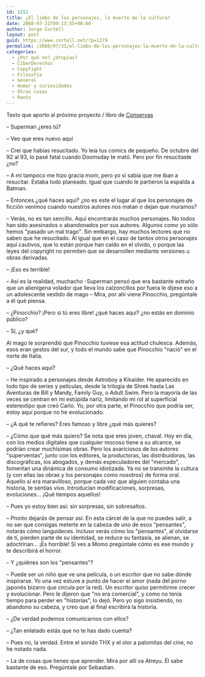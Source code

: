 ```yaml
---
id: 1252
title: ¿El limbo de los personajes, la muerte de la cultura?
date: 2008-07-31T09:13:55+00:00
author: Jorge Cortell
layout: post
guid: https://www.cortell.net/?p=1279
permalink: /2008/07/31/el-limbo-de-los-personajes-la-muerte-de-la-cultura/
categories:
  - ¿Por qué no? ¿Utopías?
  - CiberDerechos
  - Copyfight
  - Filosofí­a
  - General
  - Humor y curiosidades
  - Otras cosas
  - Rants
---
```

Texto que aporto al próximo proyecto / libro de <a title="https://conservas.tk/" href="https://conservas.tk/" target="_blank">Conservas</a>

– Superman ¿eres tú?
  
– Veo que eres nuevo aquí
  
– Creí que habías resucitado. Yo leía tus comics de pequeño. De octubre del 92 al 93, lo pasé fatal cuando Doomsday te mató. Pero por fin resucitaste ¿no?
  
– A mí tampoco me hizo gracia morir, pero yo sí sabía que me iban a resucitar. Estaba todo planeado. Igual que cuando le partieron la espalda a Batman.
  
– Entonces ¿qué haces aquí? ¿no es este el lugar al que los personajes de ficción venimos cuando nuestros autores nos matan o dejan que muramos?
  
– Verás, no es tan sencillo. Aquí encontrarás muchos personajes. No todos han sido asesinados o abandonados por sus autores. Algunos como yo sólo hemos "pasado un mal trago". Sin embargo, hay muchos lectores que no saben que he resucitado. Al igual que en el caso de tantos otros personajes aquí cautivos, que lo están porque han caído en el olvido, o porque las leyes del copyright no permiten que se desarrollen mediante versiones u obras derivadas.
  
– ¡Eso es terrible!
  
– Así es la realidad, muchacho -Superman pensó que era bastante extraño que un alienígena volador que lleva los calzoncillos por fuera le dijese eso a un adolescente vestido de mago – Mira, por ahí viene Pinocchio, pregúntale a él qué piensa.
  
– ¿Pinocchio? ¡Pero si tú eres libre! ¿qué haces aquí? ¿no estás en dominio público?
  
– Sí, ¿y qué?
  
Al mago le sorprendió que Pinocchio tuviese esa actitud chulesca. Además, esos eran gestos del sur, y todo el mundo sabe que Pinocchio "nació" en el norte de Italia.
  
– ¿Qué haces aquí?
  
– He inspirado a personajes desde Astroboy a Kikaider. He aparecido en todo tipo de series y películas, desde la trilogía de Shrek hasta Las Aventuras de Bill y Mandy, Family Guy, o Adult Swim. Pero la mayoría de las veces se centran en mi estúpida nariz, limitando mi rol al superficial estereotipo que creó Carlo. Yo, por otra parte, el Pinocchio que podría ser, estoy aquí porque no he evolucionado.
  
– ¿A qué te refieres? Eres famoso y libre ¿qué más quieres?
  
– ¿Cómo que qué más quiero? Se nota que eres joven, chaval. Hoy en día, con los medios digitales que cualquier mocoso tiene a su alcance, se podrían crear muchísimas obras. Pero los avariciosos de los autores "superventas", junto con los editores, la productoras, las distribuidoras, las discográficas, los abogados, y demás especuladores del "mercado", fomentan una dinámica de consumo idiotizada. Ya no se transmite la cultura (y con ellas las obras y los personajes como nosotros) de forma oral. Aquello sí era maravilloso, porque cada vez que alguien contaba una historia, te sentías vivo. Introducían modificaciones, sorpresas, evoluciones... ¡Qué tiempos aquellos!
  
– Pues yo estoy bien así: sin sorpresas, sin sobresaltos.
  
– Pronto dejarás de pensar así. En esta cárcel de la que no puedes salir, a no ser que consigas meterte en la cabeza de uno de esos "pensantes", notarás cómo languideces. Incluso verás cómo los "pensantes", al olvidarse de tí, pierden parte de su identidad, se reduce su fantasía, se alienan, se adoctrinan... ¡Es horrible! Si ves a Momo pregúntale cómo es ese mundo y te describirá el horror.
  
– Y ¿quiénes son los "pensantes"?
  
– Puede ser un niño que ve una película, o un escritor que no sabe dónde inspirarse. Yo una vez estuve a punto de hacer el amor (nada del porno japonés bizarro que circula por la red). Un escritor quiso permitirme crecer y evolucionar. Pero le dijeron que "no era comercial", y como no tenía tiempo para perder en "historias", lo dejó. Pero yo sigo insistiendo, no abandono su cabeza, y creo que al final escribirá la historia.
  
– ¿De verdad podemos comunicarnos con ellos?
  
– ¿Tan enlatado estás que no te has dado cuenta?
  
– Pues no, la verdad. Entre el sonido THX y el olor a palomitas del cine, no he notado nada.
  
– La de cosas que tienes que aprender. Mira por allí va Atreyu. Él sabe bastante de eso. Pregúntale por Sebastian.